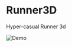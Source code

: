 # Runner3D
Hyper-casual Runner 3d

![Demo](https://user-images.githubusercontent.com/81527743/195793613-19d7a2d0-826a-4f7f-89f2-7699b4ecdf76.gif)
